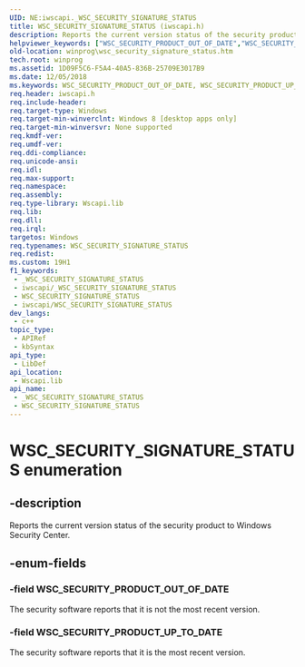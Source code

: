 ```yaml
---
UID: NE:iwscapi._WSC_SECURITY_SIGNATURE_STATUS
title: WSC_SECURITY_SIGNATURE_STATUS (iwscapi.h)
description: Reports the current version status of the security product to Windows Security Center.
helpviewer_keywords: ["WSC_SECURITY_PRODUCT_OUT_OF_DATE","WSC_SECURITY_PRODUCT_UP_TO_DATE","WSC_SECURITY_SIGNATURE_STATUS","WSC_SECURITY_SIGNATURE_STATUS enumeration [Windows API]","iwscapi/WSC_SECURITY_PRODUCT_OUT_OF_DATE","iwscapi/WSC_SECURITY_PRODUCT_UP_TO_DATE","iwscapi/WSC_SECURITY_SIGNATURE_STATUS","winprog.wsc_security_signature_status"]
old-location: winprog\wsc_security_signature_status.htm
tech.root: winprog
ms.assetid: 1D09F5C6-F5A4-40A5-836B-25709E3017B9
ms.date: 12/05/2018
ms.keywords: WSC_SECURITY_PRODUCT_OUT_OF_DATE, WSC_SECURITY_PRODUCT_UP_TO_DATE, WSC_SECURITY_SIGNATURE_STATUS, WSC_SECURITY_SIGNATURE_STATUS enumeration [Windows API], iwscapi/WSC_SECURITY_PRODUCT_OUT_OF_DATE, iwscapi/WSC_SECURITY_PRODUCT_UP_TO_DATE, iwscapi/WSC_SECURITY_SIGNATURE_STATUS, winprog.wsc_security_signature_status
req.header: iwscapi.h
req.include-header: 
req.target-type: Windows
req.target-min-winverclnt: Windows 8 [desktop apps only]
req.target-min-winversvr: None supported
req.kmdf-ver: 
req.umdf-ver: 
req.ddi-compliance: 
req.unicode-ansi: 
req.idl: 
req.max-support: 
req.namespace: 
req.assembly: 
req.type-library: Wscapi.lib
req.lib: 
req.dll: 
req.irql: 
targetos: Windows
req.typenames: WSC_SECURITY_SIGNATURE_STATUS
req.redist: 
ms.custom: 19H1
f1_keywords:
 - _WSC_SECURITY_SIGNATURE_STATUS
 - iwscapi/_WSC_SECURITY_SIGNATURE_STATUS
 - WSC_SECURITY_SIGNATURE_STATUS
 - iwscapi/WSC_SECURITY_SIGNATURE_STATUS
dev_langs:
 - c++
topic_type:
 - APIRef
 - kbSyntax
api_type:
 - LibDef
api_location:
 - Wscapi.lib
api_name:
 - _WSC_SECURITY_SIGNATURE_STATUS
 - WSC_SECURITY_SIGNATURE_STATUS
---
```


# WSC_SECURITY_SIGNATURE_STATUS enumeration


## -description

Reports the current version  status of the security product to Windows Security Center.

## -enum-fields

### -field WSC_SECURITY_PRODUCT_OUT_OF_DATE

The security software reports that it is not the most recent version.

### -field WSC_SECURITY_PRODUCT_UP_TO_DATE

The security software reports that it is the most recent version.

